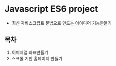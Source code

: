# Javascript ES6 project

- 최신 자바스크립트 문법으로 만드는 아이디어 기능만들기


## 목차

1. 이미지맵 좌표만들기
2. 스크롤 기반 홈페이지 만들기
